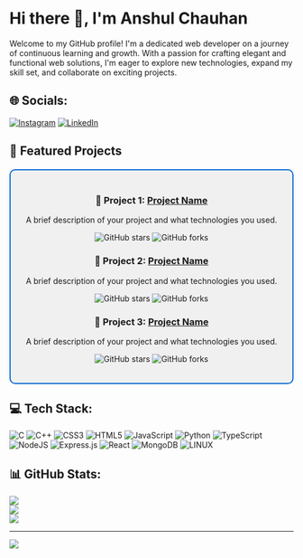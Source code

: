 # Hi there 👋, I'm Anshul Chauhan

Welcome to my GitHub profile! I'm a dedicated web developer on a journey of continuous learning and growth. With a passion for crafting elegant and functional web solutions, I'm eager to explore new technologies, expand my skill set, and collaborate on exciting projects.

## 🌐 Socials:
[![Instagram](https://img.shields.io/badge/Instagram-%23E4405F.svg?logo=Instagram&logoColor=white)](https://instagram.com/your_instagram) 
[![LinkedIn](https://img.shields.io/badge/LinkedIn-%230077B5.svg?logo=linkedin&logoColor=white)](https://linkedin.com/in/your_linkedin) 

## 🚀 Featured Projects
<div align="center" style="background-color: #f0f0f0; padding: 20px; border-radius: 10px; border: 2px solid #0366d6; margin: 20px 0;">

### 🌟 Project 1: [Project Name](https://github.com/anshuldevx/project1)
A brief description of your project and what technologies you used.

![GitHub stars](https://img.shields.io/github/stars/anshuldevx/project1?style=social)
![GitHub forks](https://img.shields.io/github/forks/anshuldevx/project1?style=social)

### 🌟 Project 2: [Project Name](https://github.com/anshuldevx/project2)
A brief description of your project and what technologies you used.

![GitHub stars](https://img.shields.io/github/stars/anshuldevx/project2?style=social)
![GitHub forks](https://img.shields.io/github/forks/anshuldevx/project2?style=social)

### 🌟 Project 3: [Project Name](https://github.com/anshuldevx/project3)
A brief description of your project and what technologies you used.

![GitHub stars](https://img.shields.io/github/stars/anshuldevx/project3?style=social)
![GitHub forks](https://img.shields.io/github/forks/anshuldevx/project3?style=social)

</div>

## 💻 Tech Stack:
![C](https://img.shields.io/badge/c-%2300599C.svg?style=for-the-badge&logo=c&logoColor=white) 
![C++](https://img.shields.io/badge/c++-%2300599C.svg?style=for-the-badge&logo=c%2B%2B&logoColor=white) 
![CSS3](https://img.shields.io/badge/css3-%231572B6.svg?style=for-the-badge&logo=css3&logoColor=white) 
![HTML5](https://img.shields.io/badge/html5-%23E34F26.svg?style=for-the-badge&logo=html5&logoColor=white) 
![JavaScript](https://img.shields.io/badge/javascript-%23323330.svg?style=for-the-badge&logo=javascript&logoColor=%23F7DF1E) 
![Python](https://img.shields.io/badge/python-3670A0?style=for-the-badge&logo=python&logoColor=ffdd54) 
![TypeScript](https://img.shields.io/badge/typescript-%23007ACC.svg?style=for-the-badge&logo=typescript&logoColor=white) 
![NodeJS](https://img.shields.io/badge/node.js-6DA55F?style=for-the-badge&logo=node.js&logoColor=white) 
![Express.js](https://img.shields.io/badge/express.js-%23404d59.svg?style=for-the-badge&logo=express&logoColor=%2361DAFB) 
![React](https://img.shields.io/badge/react-%2320232a.svg?style=for-the-badge&logo=react&logoColor=%2361DAFB) 
![MongoDB](https://img.shields.io/badge/MongoDB-%234ea94b.svg?style=for-the-badge&logo=mongodb&logoColor=white) 
![LINUX](https://img.shields.io/badge/Linux-FCC624?style=for-the-badge&logo=linux&logoColor=black)

## 📊 GitHub Stats:
![](https://github-readme-stats.vercel.app/api?username=anshuldevx&theme=dark&hide_border=false&include_all_commits=true&count_private=true)<br/>
![](https://github-readme-streak-stats.herokuapp.com/?user=anshuldevx&theme=dark&hide_border=false)<br/>
![](https://github-readme-stats.vercel.app/api/top-langs/?username=anshuldevx&theme=dark&hide_border=false&include_all_commits=true&count_private=true&layout=compact)

---
[![](https://visitcount.itsvg.in/api?id=anshuldevx&icon=0&color=0)](https://visitcount.itsvg.in)
